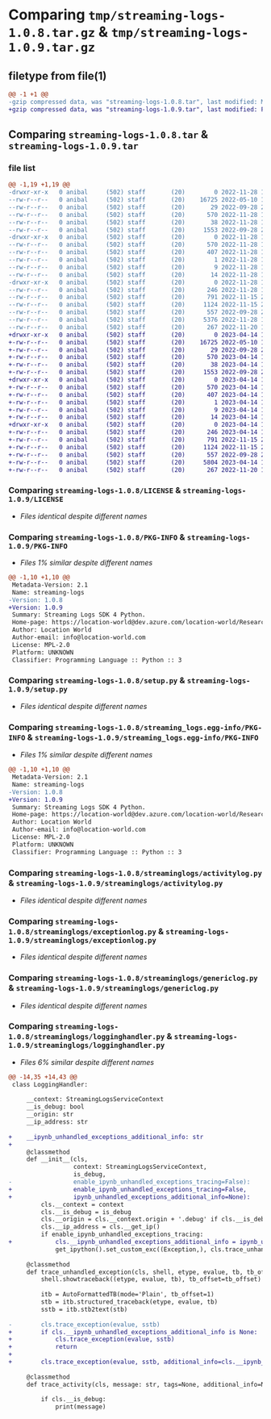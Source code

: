 # Comparing `tmp/streaming-logs-1.0.8.tar.gz` & `tmp/streaming-logs-1.0.9.tar.gz`

## filetype from file(1)

```diff
@@ -1 +1 @@
-gzip compressed data, was "streaming-logs-1.0.8.tar", last modified: Mon Nov 28 17:06:05 2022, max compression
+gzip compressed data, was "streaming-logs-1.0.9.tar", last modified: Fri Apr 14 16:10:28 2023, max compression
```

## Comparing `streaming-logs-1.0.8.tar` & `streaming-logs-1.0.9.tar`

### file list

```diff
@@ -1,19 +1,19 @@
-drwxr-xr-x   0 anibal     (502) staff       (20)        0 2022-11-28 17:06:05.492915 streaming-logs-1.0.8/
--rw-r--r--   0 anibal     (502) staff       (20)    16725 2022-05-10 15:39:24.000000 streaming-logs-1.0.8/LICENSE
--rw-r--r--   0 anibal     (502) staff       (20)       29 2022-09-28 22:59:24.000000 streaming-logs-1.0.8/MANIFEST.in
--rw-r--r--   0 anibal     (502) staff       (20)      570 2022-11-28 17:06:05.492728 streaming-logs-1.0.8/PKG-INFO
--rw-r--r--   0 anibal     (502) staff       (20)       38 2022-11-28 17:06:05.492960 streaming-logs-1.0.8/setup.cfg
--rw-r--r--   0 anibal     (502) staff       (20)     1553 2022-09-28 23:03:47.000000 streaming-logs-1.0.8/setup.py
-drwxr-xr-x   0 anibal     (502) staff       (20)        0 2022-11-28 17:06:05.486216 streaming-logs-1.0.8/streaming_logs.egg-info/
--rw-r--r--   0 anibal     (502) staff       (20)      570 2022-11-28 17:06:05.000000 streaming-logs-1.0.8/streaming_logs.egg-info/PKG-INFO
--rw-r--r--   0 anibal     (502) staff       (20)      407 2022-11-28 17:06:05.000000 streaming-logs-1.0.8/streaming_logs.egg-info/SOURCES.txt
--rw-r--r--   0 anibal     (502) staff       (20)        1 2022-11-28 17:06:05.000000 streaming-logs-1.0.8/streaming_logs.egg-info/dependency_links.txt
--rw-r--r--   0 anibal     (502) staff       (20)        9 2022-11-28 17:06:05.000000 streaming-logs-1.0.8/streaming_logs.egg-info/requires.txt
--rw-r--r--   0 anibal     (502) staff       (20)       14 2022-11-28 17:06:05.000000 streaming-logs-1.0.8/streaming_logs.egg-info/top_level.txt
-drwxr-xr-x   0 anibal     (502) staff       (20)        0 2022-11-28 17:06:05.492174 streaming-logs-1.0.8/streaminglogs/
--rw-r--r--   0 anibal     (502) staff       (20)      246 2022-11-28 17:05:31.000000 streaming-logs-1.0.8/streaminglogs/__init__.py
--rw-r--r--   0 anibal     (502) staff       (20)      791 2022-11-15 23:47:32.000000 streaming-logs-1.0.8/streaminglogs/activitylog.py
--rw-r--r--   0 anibal     (502) staff       (20)     1124 2022-11-15 23:47:37.000000 streaming-logs-1.0.8/streaminglogs/exceptionlog.py
--rw-r--r--   0 anibal     (502) staff       (20)      557 2022-09-28 23:04:30.000000 streaming-logs-1.0.8/streaminglogs/genericlog.py
--rw-r--r--   0 anibal     (502) staff       (20)     5376 2022-11-28 17:05:03.000000 streaming-logs-1.0.8/streaminglogs/logginghandler.py
--rw-r--r--   0 anibal     (502) staff       (20)      267 2022-11-20 11:48:47.000000 streaming-logs-1.0.8/streaminglogs/streaminglogsservicecontext.py
+drwxr-xr-x   0 anibal     (502) staff       (20)        0 2023-04-14 16:10:28.184318 streaming-logs-1.0.9/
+-rw-r--r--   0 anibal     (502) staff       (20)    16725 2022-05-10 15:39:24.000000 streaming-logs-1.0.9/LICENSE
+-rw-r--r--   0 anibal     (502) staff       (20)       29 2022-09-28 22:59:24.000000 streaming-logs-1.0.9/MANIFEST.in
+-rw-r--r--   0 anibal     (502) staff       (20)      570 2023-04-14 16:10:28.184142 streaming-logs-1.0.9/PKG-INFO
+-rw-r--r--   0 anibal     (502) staff       (20)       38 2023-04-14 16:10:28.184362 streaming-logs-1.0.9/setup.cfg
+-rw-r--r--   0 anibal     (502) staff       (20)     1553 2022-09-28 23:03:47.000000 streaming-logs-1.0.9/setup.py
+drwxr-xr-x   0 anibal     (502) staff       (20)        0 2023-04-14 16:10:28.181255 streaming-logs-1.0.9/streaming_logs.egg-info/
+-rw-r--r--   0 anibal     (502) staff       (20)      570 2023-04-14 16:10:28.000000 streaming-logs-1.0.9/streaming_logs.egg-info/PKG-INFO
+-rw-r--r--   0 anibal     (502) staff       (20)      407 2023-04-14 16:10:28.000000 streaming-logs-1.0.9/streaming_logs.egg-info/SOURCES.txt
+-rw-r--r--   0 anibal     (502) staff       (20)        1 2023-04-14 16:10:28.000000 streaming-logs-1.0.9/streaming_logs.egg-info/dependency_links.txt
+-rw-r--r--   0 anibal     (502) staff       (20)        9 2023-04-14 16:10:28.000000 streaming-logs-1.0.9/streaming_logs.egg-info/requires.txt
+-rw-r--r--   0 anibal     (502) staff       (20)       14 2023-04-14 16:10:28.000000 streaming-logs-1.0.9/streaming_logs.egg-info/top_level.txt
+drwxr-xr-x   0 anibal     (502) staff       (20)        0 2023-04-14 16:10:28.183791 streaming-logs-1.0.9/streaminglogs/
+-rw-r--r--   0 anibal     (502) staff       (20)      246 2023-04-14 16:10:04.000000 streaming-logs-1.0.9/streaminglogs/__init__.py
+-rw-r--r--   0 anibal     (502) staff       (20)      791 2022-11-15 23:47:32.000000 streaming-logs-1.0.9/streaminglogs/activitylog.py
+-rw-r--r--   0 anibal     (502) staff       (20)     1124 2022-11-15 23:47:37.000000 streaming-logs-1.0.9/streaminglogs/exceptionlog.py
+-rw-r--r--   0 anibal     (502) staff       (20)      557 2022-09-28 23:04:30.000000 streaming-logs-1.0.9/streaminglogs/genericlog.py
+-rw-r--r--   0 anibal     (502) staff       (20)     5804 2023-04-14 16:09:45.000000 streaming-logs-1.0.9/streaminglogs/logginghandler.py
+-rw-r--r--   0 anibal     (502) staff       (20)      267 2022-11-20 11:48:47.000000 streaming-logs-1.0.9/streaminglogs/streaminglogsservicecontext.py
```

### Comparing `streaming-logs-1.0.8/LICENSE` & `streaming-logs-1.0.9/LICENSE`

 * *Files identical despite different names*

### Comparing `streaming-logs-1.0.8/PKG-INFO` & `streaming-logs-1.0.9/PKG-INFO`

 * *Files 1% similar despite different names*

```diff
@@ -1,10 +1,10 @@
 Metadata-Version: 2.1
 Name: streaming-logs
-Version: 1.0.8
+Version: 1.0.9
 Summary: Streaming Logs SDK 4 Python.
 Home-page: https://location-world@dev.azure.com/location-world/Research%20and%20Development/_git/streaming-logs.py
 Author: Location World
 Author-email: info@location-world.com
 License: MPL-2.0
 Platform: UNKNOWN
 Classifier: Programming Language :: Python :: 3
```

### Comparing `streaming-logs-1.0.8/setup.py` & `streaming-logs-1.0.9/setup.py`

 * *Files identical despite different names*

### Comparing `streaming-logs-1.0.8/streaming_logs.egg-info/PKG-INFO` & `streaming-logs-1.0.9/streaming_logs.egg-info/PKG-INFO`

 * *Files 1% similar despite different names*

```diff
@@ -1,10 +1,10 @@
 Metadata-Version: 2.1
 Name: streaming-logs
-Version: 1.0.8
+Version: 1.0.9
 Summary: Streaming Logs SDK 4 Python.
 Home-page: https://location-world@dev.azure.com/location-world/Research%20and%20Development/_git/streaming-logs.py
 Author: Location World
 Author-email: info@location-world.com
 License: MPL-2.0
 Platform: UNKNOWN
 Classifier: Programming Language :: Python :: 3
```

### Comparing `streaming-logs-1.0.8/streaminglogs/activitylog.py` & `streaming-logs-1.0.9/streaminglogs/activitylog.py`

 * *Files identical despite different names*

### Comparing `streaming-logs-1.0.8/streaminglogs/exceptionlog.py` & `streaming-logs-1.0.9/streaminglogs/exceptionlog.py`

 * *Files identical despite different names*

### Comparing `streaming-logs-1.0.8/streaminglogs/genericlog.py` & `streaming-logs-1.0.9/streaminglogs/genericlog.py`

 * *Files identical despite different names*

### Comparing `streaming-logs-1.0.8/streaminglogs/logginghandler.py` & `streaming-logs-1.0.9/streaminglogs/logginghandler.py`

 * *Files 6% similar despite different names*

```diff
@@ -14,35 +14,43 @@
 class LoggingHandler:
 
     __context: StreamingLogsServiceContext
     __is_debug: bool
     __origin: str
     __ip_address: str
 
+    __ipynb_unhandled_exceptions_additional_info: str
+
     @classmethod
     def __init__(cls,
                  context: StreamingLogsServiceContext,
                  is_debug,
-                 enable_ipynb_unhandled_exceptions_tracing=False):
+                 enable_ipynb_unhandled_exceptions_tracing=False,
+                 ipynb_unhandled_exceptions_additional_info=None):
         cls.__context = context
         cls.__is_debug = is_debug
         cls.__origin = cls.__context.origin + '.debug' if cls.__is_debug else cls.__context.origin
         cls.__ip_address = cls.__get_ip()
         if enable_ipynb_unhandled_exceptions_tracing:
+            cls.__ipynb_unhandled_exceptions_additional_info = ipynb_unhandled_exceptions_additional_info
             get_ipython().set_custom_exc((Exception,), cls.trace_unhandled_exception)
 
     @classmethod
     def trace_unhandled_exception(cls, shell, etype, evalue, tb, tb_offset=None):
         shell.showtraceback((etype, evalue, tb), tb_offset=tb_offset)
 
         itb = AutoFormattedTB(mode='Plain', tb_offset=1)
         stb = itb.structured_traceback(etype, evalue, tb)
         sstb = itb.stb2text(stb)
 
-        cls.trace_exception(evalue, sstb)
+        if cls.__ipynb_unhandled_exceptions_additional_info is None:
+            cls.trace_exception(evalue, sstb)
+            return
+
+        cls.trace_exception(evalue, sstb, additional_info=cls.__ipynb_unhandled_exceptions_additional_info)
 
     @classmethod
     def trace_activity(cls, message: str, tags=None, additional_info=None, console_only: bool = False):
 
         if cls.__is_debug:
             print(message)
```

